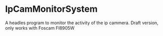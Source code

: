 IpCamMonitorSystem
==================

A headles program to monitor the activity of the ip cammera. Draft version, only works with Foscam FI8905W
